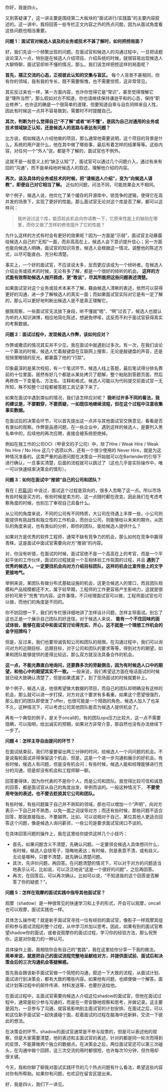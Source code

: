 你好，我是四火。

又到答疑课了，这一讲主要是围绕第二大板块的“面试进行/实践篇”的主要内容叙述的。这一讲中，我将回答一些专栏正文内容之外的热点问题，因为从面试角度看这些问题也相当重要。

**问题 1：面试官对候选人谈及的业务或技术不甚了解时，如何把控局面？**

好，我们先谈一个频繁出现的问题。在面试官和候选人的沟通过程中，一旦把话题谈论深入一点，特别是在候选人介绍项目、介绍系统的时候，就很容易出现候选人大聊特聊，面试官却听不懂的情况，那么，我们该怎样把控这样的局面呢？

**首先，摆正交流的心态，正视彼此认知的交集与盲区。** 每个人背景不甚相同，你有你的领域，我有我的专长，既不需要惭愧，也不需要惊慌，这非常常见。

其实反过来也一样，某一方面内容，也许你觉得它是“常识”，甚至觉得理解它是“理所当然”，那么假如对方不知道，你也请继续保持谦逊平和的心态，保持“职业修养”。也许这的确是一个很简单的道理，但要知道自卑与自负同样来自人性，因此有时候这一点并不容易做到，需要时不时提醒自己。

**其次，判断为什么觉得自己“不了解”或者“听不懂”，是因为自己对通用的业务或技术领域缺乏认知，还是候选人的思路与表达有问题？**

比方说，假如候选人介绍他做的项目，那么通常他需要说明，这个项目的背景是什么，系统的用户是什么，他在其中做了哪些事，最后有着怎样的结果等等。这些内容，对任何一个“外人”说，都是不了解的，面试官也不例外。

这就不是一般意义上的“缺乏认知”了，面试官可以通过几个问题介入，通过有来有回的“沟通”，而不是单纯地听候选人的叙述，理解他介绍的内容。

**再次，谈及具体的业务或技术的时候，把“请候选人介绍”，变为“向候选人请教”，即便自己对它相当了解。** 近似的问题，问法不同，可能效果会大不相同。

举个例子，候选人说，他优化了某个缓存的开源库中，锁竞争的逻辑，使得它在高并发的场景下，实现了更好的性能。那么面试官无论对这个库是否了解，都可以这样问：

> 我听说过这个库，能否趁此机会向你请教一下，它原来性能上的缺陷在哪里，而你又做了怎样的修改提升了它的性能？

为什么这样的方式有时会有更好的效果呢？因为一方面是“示弱”，面试官主动暴露给候选人自己的“无知”一面，而非高高在上，候选人会下意识提升信心；另一方面也能向候选人明确，面试官的知识背景，候选人会根据这一情况，调整他的陈述方式，以尽可能直白、充分和清楚。

事实上，一个好的面试官，不应该说太多，反而更应该成为一个倾听者。在候选人介绍业务或技术的时候，无论有多了解，都是一个很好的倾听的机会。 **这样的方式能有效帮助候选人抛开顾虑，更“敢说”，尽其所能把这些问题表述清楚。**

如果面试官对这个业务或技术本来不了解，藉由候选人清晰的表述，依然可以获得更好的沟通，进一步了解候选人的真实一面；而如果面试官实际对它是有一定了解的，那么可以更好地判断出候选人是不是真正理解它。

据我观察，一些面试官无法放下身段，听不懂就“嗯”、“啊”过去了，候选人也就认为听的人知识渊博，相应地简化陈述，想避免啰嗦，这反而不利于面试官获得真实的考察数据。

**问题 2：面试过程中，发现候选人作弊，该如何应对？**

作弊或撒谎的情况其实并不少见，我在面试中就遇到过多次。有一次，在我们谈论一个算法的时候，候选人忙着敲键盘在互联网上搜索，无论是敲键盘的声音，还是视频里眼镜的反光，都暴露了他的“行踪”。

印象最深的是某次校招，有一个笔试环节，候选人线上答题，最后笔试得分排名靠前的十位里面，居然有好几个都是从某处拷贝了题解，整个粘贴到答题页面，然后再修改一下变量名、方法名、注释和格式。候选人可能以为代码提交前面试官一无所知，殊不知整个过程都被答题工具记录下来了。

如果在面试中遇到类似的情况，我们该怎样应对呢？ **我听过许多不同的看法，我的建议是，不要戳穿，不要质疑，一如既往地继续流程，但在这个过程中注意收集事实数据。**

在面试后的决策会环节，可以首先提出这一点并与其他面试官交换意见，看看是否有类似的观察。作弊是品德问题，在一些企业中，遇到这样的候选人，是要列入黑名单中的，后续他的再次应聘，直接会被系统拒绝掉。

例如在我工作的公司OCI（甲骨文的子公司）中，除了Hire / Weak Hire / Weak No Hire / No Hire 这几个选项以外，还有一个很少使用的 Never Hire，就是为这种情况准备的。这类严重的品德问题在决策会一开始就可以在Bartender的引导下进行确认，一旦事实清楚，后面的流程就可以跳过了（这也几乎是实际操作中，唯一可以快速结束决策会的情形）。

**问题 3：如何在面试中“推销”自己的公司和团队？**

我在 \[ [开篇词](https://time.geekbang.org/column/article/359007)\] 中说过，面试这个过程是双向的，很多人忽略了这一点。所以市场有些时候是买方的，有些时候是卖方的，这一点随时都在改变。因此我们在考虑考察角度的时候，也别忘了审视自己具备什么。

从公司的角度来说，不同的公司有不同特质，大公司在待遇上丰厚一些，小公司则能提供有挑战性和独立性的工作机会，而创业公司，则能够给以未来的期许。从团队的角度来说，也有类似的分析，即你的团队，能给候选人提供什么？

如果对方是优秀的软件工程师，通常不缺有竞争力的机会，那么如何在竞争中赢得青睐，这是面试中面试官需要向对方“推销”的内容。

对，你没有听错，在面试的时候，面试官绝不是一个高高在上的考官，而是一个平起平坐的工作伙伴，面试的过程就是一个互相体验工作氛围的过程，并且 **遇到了优秀的候选人，一定要找机会向对方介绍目标团队，这样的机会比宣传册上的文字更接地气。**

举例来说，某团队有做分布式基础设施的机会，这更合候选人的胃口，而且团队规模和产品规模都还不大，属于较早期，工程师的工作更容易产生影响力，这就是很好的可用于“兜售”的内容。这件事情，不只经理面试官可以做，工程师面试官也可以做，而他们的角度是不同的。

你不妨回想一下，我们的专栏很详细地讲了怎样设计问题，怎样主导面试。别忘了这也正是一个展示自己团队的好途径。对于候选人来说， **能有一个不住回味的面试体验，能够在面试中和面试官讨论得充实、开心，这不就是一个理想工作机会的金字招牌吗？**

但是，反过来，我们也要坦诚告知公司和团队的局限。在沟通过程中，我们可以询问对方的近期目标、远期目标，对于公司和团队的要求等等，得到对方的期望，如果和团队能够提供的差得比较远，那么双方就没法具备合作的机会。

**这一点，不能光靠直白地询问，还要靠多次的旁敲侧击，因为有时候选人口中的期望，和他心中的期望其实不一致。** 一般来说，我们希望这方面在电话面试的时候就已经大致确认清楚了，但是如果遗漏了，到了现场面试的时候就要补上。

举个例子，候选人说，他很希望做大数据的项目，而自己的团队却明确没有这样的机会，那么就可以进一步打探，对方对这个要求有多看重。如果这个愿望很强烈，那么我们的团队即使发了offer，也很可能是一个陪跑的角色，候选人加入了也呆不久，这种情况下，可以考虑公司其他团队能否为候选人提供机会了。

再有一个典型的例子，是关于oncall的，有的团队ops压力比较大，这一点不需要隐瞒，可以指明，给出诚实的预期，如果对方非常介意，那自然也没有办法继续下一步了。

**问题 4：怎样主导自由提问的环节？**

在面试结束前，我们尽量要留出两三分钟的时间，给候选人一个问问题的机会。不是说每轮面试非得保留这个机会，但是，这是一个进一步沟通和展示的好机会。有些时候，候选人有问题，但是没有机会问；有些时候，候选人能和经理能够进行充分的沟通，但是却没有机会和工程师聊一聊。

回答要得体，因为你代表的不是你个人，而是公司和团队。我觉得比较可信和诚恳的回答，都是面试官从自己的角度出发，举例而谈的。一般这种情况下， **不要使用夸张的表述，也不要去贬损其它公司和团队。**

有些时候，有些问题属于自己并不熟知的领域，那也可以增加一个“声明”，向对方表示一下自己并不熟悉，以免一面之词误导对方；而还有些时候，那些问题不适合回答，那就直接指出，不要越界。比如，可以说相对于自己，某位其他人更适合回答这个问题，像是候选人询问薪资，一些公司是要求面试官闭口不谈的。

在具体回答问题的操作上，我在这里给你提供这样几个小技巧：

- 首先，如果问题含义不清楚，先确认问题。一定要领会候选人具体想问什么，有时候，候选人会绕弯子，隐晦地表达；有时候，则是表意不清，或有歧义。无论是哪种，只要不清楚，就先确认清楚问题。
- 其次，先评价问题，再回答。在问题清楚的情况下，可以对于对方的问题适当地表示认可。比如说，可以泛泛地说“这是一个很好的问题”，之后再回答。
- 再次，在回答后，可以再次确认。比如可以说，“不知道我的这个回答是否解答了你的疑惑？”。

**问题 5：怎样在观摩的面试实践中指导其他面试官？**

观摩（shadow）是一种很常见的快速学习和上手的形式，开会可以观摩，oncall也可以观摩，面试实践也一样。

具体怎么操作呢？就是新手面试官寻找一位有经验的面试官，像影子一样观摩其组织和参与面试流程的整个过程，从中学习并加以思考。因此，如果有别的面试官希望shadow你的面试，或者说观摩你的面试过程，学习你的经验方法，那么祝贺你，这是对你能力的一种认可。

具体操作上面，我相信你会有自己的“套路”，我在这里给你分享一下我的做法。 **简单来说，就是把自己的面试流程完整地呈献给对方，并提供面试前、面试后和决策会后的三次沟通机会答疑解惑。**

首先我会跟该新手面试官做一个简短的沟通，叙述一下大致的流程，从面试计划、面试进行到决策会，都有大致的哪些内容。如果他有问题，也顺便做一个解答。面试计划等过程中的邮件传递、材料发送等，也要抄送给他。

在面试过程中，主面试官需要向候选人介绍这位shadow的面试官，但他在面试过程中，通常是较少参与沟通的，而是在一旁安静地观察和思考，并做记录。这主要是因为，一旦参与了沟通，就容易影响到主面试官的计划安排。在面试之后，可以和这位新手面试官一起快速碰个面，趁着面试的过程在脑海中还新鲜，交流一下彼此的想法。

在决策会的环节，shadow的面试官通常是不参与投票的，但是可以表述他的观察，但是大家需要清楚，他的表述和主面试官的表述，针对的都是同一轮次而得到的反馈，不能算做两个独立的数据点。在决策会之后，两位面试官还可以第三次碰头，在沟通中做个回顾，这三次交流的用时都很短，也许每次10分钟，但作用却很关键。

今天，我和你聊了聊我对面试实践环节的几个热点问题有什么看法，希望这些内容对你有所帮助。如果你有问题，也欢迎在留言区提出来。

好，我是四火，我们下一讲见。